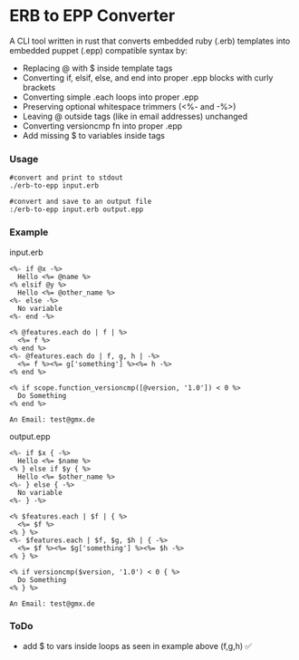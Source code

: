 # ERB to EPP Converter

A CLI tool written in rust that converts embedded ruby (.erb) templates into embedded puppet (.epp) compatible syntax by:
 - Replacing @ with $ inside template tags
 - Converting if, elsif, else, and end into proper .epp blocks with curly brackets
 - Converting simple .each loops into proper .epp
 - Preserving optional whitespace trimmers (<%- and -%>)
 - Leaving @ outside tags (like in email addresses) unchanged
 - Converting versioncmp fn into proper .epp
 - Add missing $ to variables inside tags

### Usage

```
#convert and print to stdout
./erb-to-epp input.erb
```
```
#convert and save to an output file
:/erb-to-epp input.erb output.epp
```

### Example

input.erb
```
<%- if @x -%>
  Hello <%= @name %>
<% elsif @y %>
  Hello <%= @other_name %>
<%- else -%>
  No variable
<%- end -%>

<% @features.each do | f | %>
  <%= f %>
<% end %>
<%- @features.each do | f, g, h | -%>
  <%= f %><%= g['something'] %><%= h -%>
<% end %>

<% if scope.function_versioncmp([@version, '1.0']) < 0 %>
  Do Something
<% end %>

An Email: test@gmx.de
```
output.epp
```
<%- if $x { -%>
  Hello <%= $name %>
<% } else if $y { %>
  Hello <%= $other_name %>
<%- } else { -%>
  No variable
<%- } -%>

<% $features.each | $f | { %>
  <%= $f %>
<% } %>
<%- $features.each | $f, $g, $h | { -%>
  <%= $f %><%= $g['something'] %><%= $h -%>
<% } %>

<% if versioncmp($version, '1.0') < 0 { %>
  Do Something
<% } %>

An Email: test@gmx.de
```

### ToDo

 - add $ to vars inside loops as seen in example above (f,g,h) ✅
